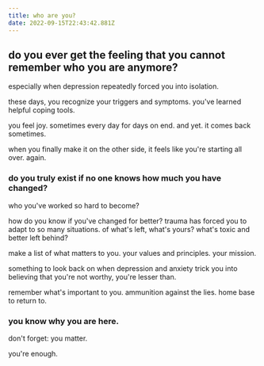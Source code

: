 ```yaml
---
title: who are you?
date: 2022-09-15T22:43:42.881Z
---
```


## do you ever get the feeling that you cannot remember who you are anymore?

especially when depression repeatedly forced you into isolation.

these days, you recognize your triggers and symptoms. 
you've learned helpful coping tools.

you feel joy. 
sometimes every day for days on end.
and yet.
it comes back sometimes.

when you finally make it on the other side,
it feels like you're starting all over. again.

### do you truly exist if no one knows how much you have changed?

who you've worked so hard to become?

how do you know if you've changed for better?
trauma has forced you to adapt to so many situations. 
of what's left, what's yours? what's toxic and better left behind?

make a list of what matters to you.
your values and principles. your mission.

something to look back on when depression and anxiety trick you
into believing that you're not worthy, you're lesser than.

remember what's important to you.
ammunition against the lies.
home base to return to.

### you know why you are here.

don't forget: you matter.

you're enough.